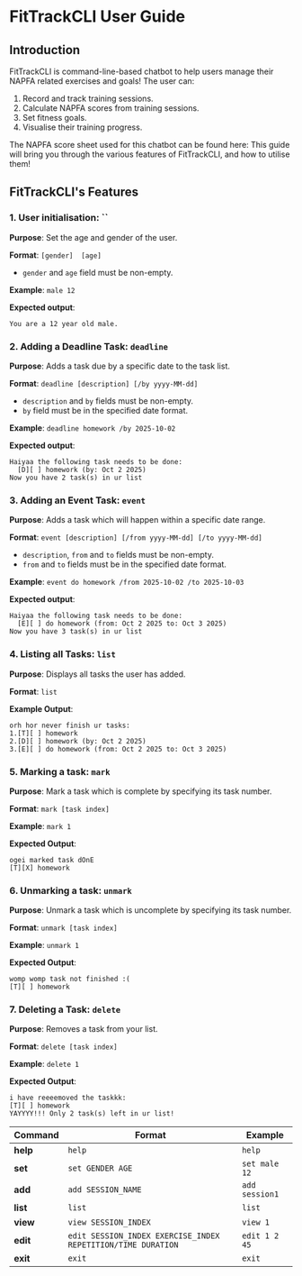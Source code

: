 # FitTrackCLI User Guide

## Introduction

FitTrackCLI is command-line-based chatbot to help users manage their NAPFA related exercises and goals!
The user can:
1. Record and track training sessions.
2. Calculate NAPFA scores from training sessions.
3. Set fitness goals.
4. Visualise their training progress.

The NAPFA score sheet used for this chatbot can be found here:
This guide will bring you through the various features of FitTrackCLI, and how to utilise them!

## FitTrackCLI's Features

### 1. User initialisation: ``

**Purpose**: Set the age and gender of the user.

**Format**: `[gender]  [age]`
- `gender` and `age` field must be non-empty.

**Example**: `male 12`

**Expected output**:
```
You are a 12 year old male.
```

### 2. Adding a Deadline Task: `deadline`
**Purpose**: Adds a task due by a specific date to the task list.

**Format**: `deadline [description] [/by yyyy-MM-dd]`
- `description` and `by` fields must be non-empty.
- `by` field must be in the specified date format.

**Example**: `deadline homework /by 2025-10-02`

**Expected output**:
```
Haiyaa the following task needs to be done:
  [D][ ] homework (by: Oct 2 2025)
Now you have 2 task(s) in ur list
```

### 3. Adding an Event Task: `event`
**Purpose**: Adds a task which  will happen within a specific date range.

**Format**: `event [description] [/from yyyy-MM-dd] [/to yyyy-MM-dd]`
- `description`, `from` and `to` fields must be non-empty.
- `from` and `to` fields must be in the specified date format.

**Example**: `event do homework /from 2025-10-02 /to 2025-10-03`

**Expected output**:
```
Haiyaa the following task needs to be done:
  [E][ ] do homework (from: Oct 2 2025 to: Oct 3 2025)
Now you have 3 task(s) in ur list
```

### 4. Listing all Tasks: `list`
**Purpose**: Displays all tasks the user has added.

**Format**: `list`

**Example Output**:
```
orh hor never finish ur tasks:
1.[T][ ] homework
2.[D][ ] homework (by: Oct 2 2025)
3.[E][ ] do homework (from: Oct 2 2025 to: Oct 3 2025)
```

### 5. Marking a task: `mark`
**Purpose**: Mark a task which is complete by specifying its task number.

**Format**: `mark [task index]`

**Example**: `mark 1`

**Expected Output**:
```
ogei marked task dOnE
[T][X] homework
```

### 6. Unmarking a task: `unmark`
**Purpose**: Unmark a task which is uncomplete by specifying its task number.

**Format**: `unmark [task index]`

**Example**: `unmark 1`

**Expected Output**:
```
womp womp task not finished :(
[T][ ] homework
```

### 7. Deleting a Task: `delete`
**Purpose**: Removes a task from your list.

**Format**: `delete [task index]`

**Example**: `delete 1`

**Expected Output**:
```
i have reeeemoved the taskkk: 
[T][ ] homework
YAYYYY!!! Only 2 task(s) left in ur list!
```



| Command  | Format                                                       | Example        |
|----------|--------------------------------------------------------------|----------------|
| **help** | `help`                                                       | `help`         |
| **set**  | `set GENDER AGE`                                             | `set male 12`  |
| **add**  | `add SESSION_NAME`                                           | `add session1` |
| **list** | `list`                                                       | `list`         |
| **view** | `view SESSION_INDEX`                                         | `view 1`       |
| **edit** | `edit SESSION_INDEX EXERCISE_INDEX REPETITION/TIME DURATION` | `edit 1 2 45`  |
| **exit** | `exit`                                                       | `exit`         |


